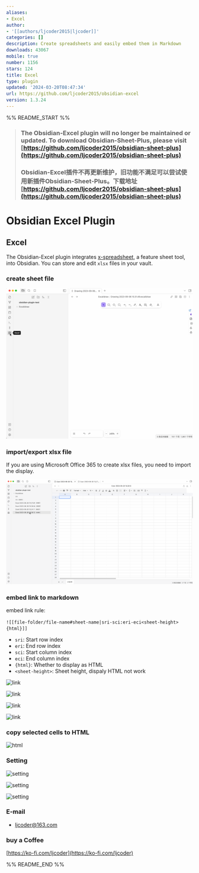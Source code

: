 ```yaml
---
aliases:
- Excel
author:
- '[[authors/ljcoder2015|ljcoder]]'
categories: []
description: Create spreadsheets and easily embed them in Markdown
downloads: 43067
mobile: true
number: 1156
stars: 124
title: Excel
type: plugin
updated: '2024-03-20T08:47:34'
url: https://github.com/ljcoder2015/obsidian-excel
version: 1.3.24
---
```


%% README_START %%

> ### The Obsidian-Excel plugin will no longer be maintained or updated. To download Obsidian-Sheet-Plus, please visit [https://github.com/ljcoder2015/obsidian-sheet-plus](https://github.com/ljcoder2015/obsidian-sheet-plus)
> ### Obsidian-Excel插件不再更新维护，旧功能不满足可以尝试使用新插件Obsidian-Sheet-Plus。下载地址 [https://github.com/ljcoder2015/obsidian-sheet-plus](https://github.com/ljcoder2015/obsidian-sheet-plus)

# Obsidian Excel Plugin

## Excel
The Obsidian-Excel plugin integrates [x-spreadsheet](https://github.com/myliang/x-spreadsheet), a feature sheet tool, into Obsidian. You can store and edit `xlsx` files in your vault.

### create sheet file
![Alt text](https://raw.githubusercontent.com/ljcoder2015/obsidian-excel/HEAD/doc/img/create.gif)

### import/export xlsx file
If you are using Microsoft Office 365 to create xlsx files, you need to import the display.

![import](https://raw.githubusercontent.com/ljcoder2015/obsidian-excel/HEAD/doc/img/import.gif)

### embed link to markdown

embed link rule:

```![[file-folder/file-name#sheet-name|sri-sci:eri-eci<sheet-height>{html}]]```

- `sri`: Start row index
- `eri`: End row index
- `sci`: Start column index
- `eci`: End column index
- `{html}`: Whether to display as HTML
- `<sheet-height>`: Sheet height, dispaly HTML not work


![link](https://raw.githubusercontent.com/ljcoder2015/obsidian-excel/HEAD/doc/img/link.gif)

![link](https://raw.githubusercontent.com/ljcoder2015/obsidian-excel/HEAD/doc/img/part-link.gif)

![link](https://raw.githubusercontent.com/ljcoder2015/obsidian-excel/HEAD/doc//img/embed-link-height.gif)

![link](https://raw.githubusercontent.com/ljcoder2015/obsidian-excel/HEAD/doc//img/embed_html.gif)

### copy selected cells to HTML

![html](https://raw.githubusercontent.com/ljcoder2015/obsidian-excel/HEAD/doc/img/html.gif)

### Setting

![setting](https://raw.githubusercontent.com/ljcoder2015/obsidian-excel/HEAD/doc/img/setting-file.gif)

![setting](https://raw.githubusercontent.com/ljcoder2015/obsidian-excel/HEAD/doc/img/setting-embed.gif)

![setting](https://raw.githubusercontent.com/ljcoder2015/obsidian-excel/HEAD/doc//img/setting-sheet.gif)

### E-mail

- ljcoder@163.com

### buy a Coffee

[https://ko-fi.com/ljcoder](https://ko-fi.com/ljcoder)



%% README_END %%